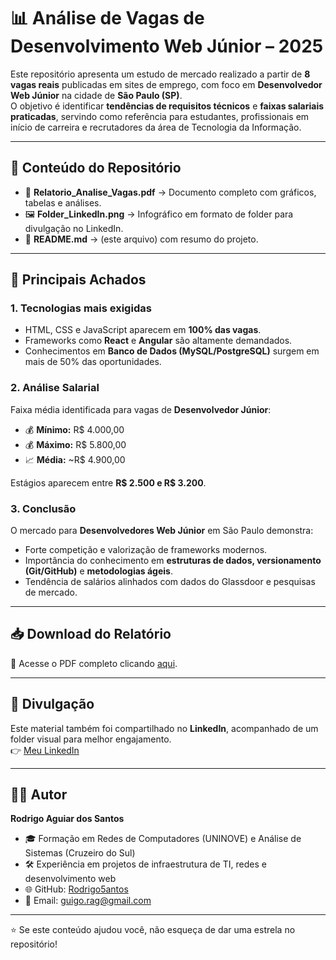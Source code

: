# 📊 Análise de Vagas de Desenvolvimento Web Júnior – 2025

Este repositório apresenta um estudo de mercado realizado a partir de **8 vagas reais** publicadas em sites de emprego, com foco em **Desenvolvedor Web Júnior** na cidade de **São Paulo (SP)**.  
O objetivo é identificar **tendências de requisitos técnicos** e **faixas salariais praticadas**, servindo como referência para estudantes, profissionais em início de carreira e recrutadores da área de Tecnologia da Informação.

---

## 🔎 Conteúdo do Repositório
- 📂 **Relatorio_Analise_Vagas.pdf** → Documento completo com gráficos, tabelas e análises.  
- 🖼️ **Folder_LinkedIn.png** → Infográfico em formato de folder para divulgação no LinkedIn.  
- 📑 **README.md** → (este arquivo) com resumo do projeto.

---

## 📌 Principais Achados

### 1. Tecnologias mais exigidas
- HTML, CSS e JavaScript aparecem em **100% das vagas**.  
- Frameworks como **React** e **Angular** são altamente demandados.  
- Conhecimentos em **Banco de Dados (MySQL/PostgreSQL)** surgem em mais de 50% das oportunidades.  

### 2. Análise Salarial
Faixa média identificada para vagas de **Desenvolvedor Júnior**:
- 💰 **Mínimo:** R$ 4.000,00  
- 💰 **Máximo:** R$ 5.800,00  
- 📈 **Média:** ~R$ 4.900,00  

Estágios aparecem entre **R$ 2.500 e R$ 3.200**.

### 3. Conclusão
O mercado para **Desenvolvedores Web Júnior** em São Paulo demonstra:  
- Forte competição e valorização de frameworks modernos.  
- Importância do conhecimento em **estruturas de dados, versionamento (Git/GitHub)** e **metodologias ágeis**.  
- Tendência de salários alinhados com dados do Glassdoor e pesquisas de mercado.  

---

## 📥 Download do Relatório
📄 Acesse o PDF completo clicando [aqui](./Relatorio_Analise_Vagas.pdf).

---

## 📢 Divulgação
Este material também foi compartilhado no **LinkedIn**, acompanhado de um folder visual para melhor engajamento.  
👉 [Meu LinkedIn](https://www.linkedin.com/in/rodrigo-aguiar-dos-santos)

---

## 👨‍💻 Autor
**Rodrigo Aguiar dos Santos**  
- 🎓 Formação em Redes de Computadores (UNINOVE) e Análise de Sistemas (Cruzeiro do Sul)  
- 🛠 Experiência em projetos de infraestrutura de TI, redes e desenvolvimento web  
- 🌐 GitHub: [Rodrigo5antos](https://github.com/Rodrigo5antos)  
- 📧 Email: guigo.rag@gmail.com  

---
⭐ Se este conteúdo ajudou você, não esqueça de dar uma estrela no repositório!
